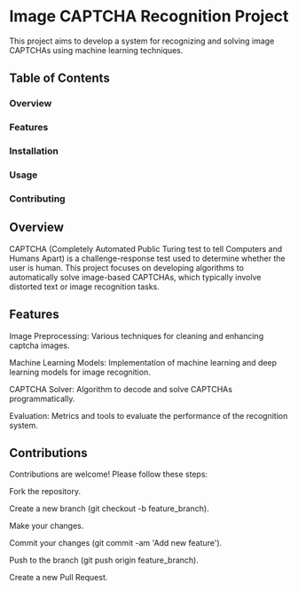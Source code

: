# Image CAPTCHA Recognition Project

This project aims to develop a system for recognizing and solving image CAPTCHAs using machine learning techniques.

## Table of Contents
### Overview

### Features

### Installation

### Usage

### Contributing

## Overview

CAPTCHA (Completely Automated Public Turing test to tell Computers and Humans Apart) is a challenge-response test used to determine whether the user is human. This project focuses on developing algorithms to automatically solve image-based CAPTCHAs, which typically involve distorted text or image recognition tasks.

## Features

Image Preprocessing: Various techniques for cleaning and enhancing captcha images.

Machine Learning Models: Implementation of machine learning and deep learning models for image recognition.

CAPTCHA Solver: Algorithm to decode and solve CAPTCHAs programmatically.

Evaluation: Metrics and tools to evaluate the performance of the recognition system.

## Contributions

Contributions are welcome! Please follow these steps:

Fork the repository.

Create a new branch (git checkout -b feature_branch).

Make your changes.

Commit your changes (git commit -am 'Add new feature').

Push to the branch (git push origin feature_branch).

Create a new Pull Request.

